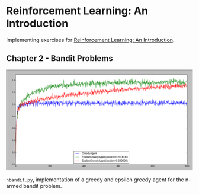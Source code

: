 # Reinforcement Learning: An Introduction

Implementing exercises for [Reinforcement Learning: An Introduction](http://webdocs.cs.ualberta.ca/~sutton/book/the-book.html).

## Chapter 2 - Bandit Problems

![Greedy, 0.1 and 0.01 epsilon greedy agents](screenshots/nbandit.png)

`nbandit.py`, implementation of a greedy and epsilon greedy agent for the n-armed bandit problem.
